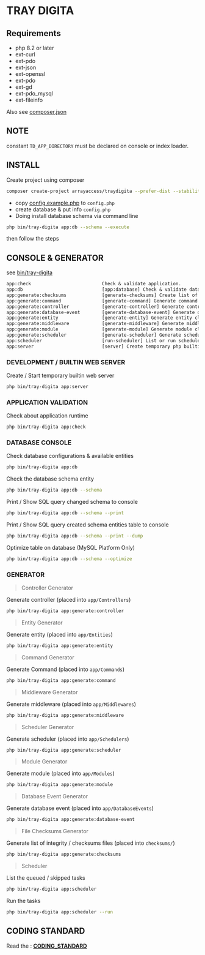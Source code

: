 # TRAY DIGITA


## Requirements

- php 8.2 or later
- ext-curl
- ext-pdo
- ext-json
- ext-openssl
- ext-pdo
- ext-gd
- ext-pdo_mysql
- ext-fileinfo

Also see [composer.json](composer.json)

## NOTE

constant ```TD_APP_DIRECTORY``` must be declared on console or index loader.


## INSTALL

Create project using composer

```bash
composer create-project arrayaccess/traydigita --prefer-dist --stability=dev example.com
```

- copy [config.example.php](config.example.php) to `config.php`
- create database & put info `config.php`
- Doing install database schema via command line

```bash
php bin/tray-digita app:db --schema --execute
```

then follow the steps

## CONSOLE & GENERATOR

see [bin/tray-digita](bin/tray-digita)

```txt
app:check                          Check & validate application.
app:db                             [app:database] Check & validate database.
app:generate:checksums             [generate-checksums] Create list of core file checksums.
app:generate:command               [generate-command] Generate command class.
app:generate:controller            [generate-controller] Generate controller class.
app:generate:database-event        [generate-database-event] Generate database event class.
app:generate:entity                [generate-entity] Generate entity class.
app:generate:middleware            [generate-middleware] Generate middleware class.
app:generate:module                [generate-module] Generate module class.
app:generate:scheduler             [generate-scheduler] Generate scheduler class.
app:scheduler                      [run-scheduler] List or run scheduler.
app:server                         [server] Create temporary php builtin web server.
```

### DEVELOPMENT / BUILTIN WEB SERVER

Create / Start temporary builtin web server

```bash
php bin/tray-digita app:server
```

### APPLICATION VALIDATION

Check about application runtime

```bash
php bin/tray-digita app:check
```

### DATABASE CONSOLE

Check database configurations & available entities

```bash
php bin/tray-digita app:db
```

Check the database schema entity

```bash
php bin/tray-digita app:db --schema
```


Print / Show SQL query changed schema to console

```bash
php bin/tray-digita app:db --schema --print
```

Print / Show SQL query created schema entities table to console

```bash
php bin/tray-digita app:db --schema --print --dump
```

Optimize table on database (MySQL Platform Only)

```bash
php bin/tray-digita app:db --schema --optimize
```

### GENERATOR

> Controller Generator

Generate controller (placed into `app/Controllers`)

```bash
php bin/tray-digita app:generate:controller
```


> Entity Generator

Generate entity (placed into `app/Entities`)

```bash
php bin/tray-digita app:generate:entity
```


> Command Generator

Generate Command (placed into `app/Commands`)

```bash
php bin/tray-digita app:generate:command
```


> Middleware Generator

Generate middleware (placed into `app/Middlewares`)

```bash
php bin/tray-digita app:generate:middleware
```


> Scheduler Generator


Generate scheduler  (placed into `app/Schedulers`)

```bash
php bin/tray-digita app:generate:scheduler
```

> Module Generator


Generate module  (placed into `app/Modules`)

```bash
php bin/tray-digita app:generate:module
```


> Database Event Generator


Generate database event  (placed into `app/DatabaseEvents`)

```bash
php bin/tray-digita app:generate:database-event
```


> File Checksums Generator

Generate list of integrity / checksums files (placed into `checksums/`)

```bash
php bin/tray-digita app:generate:checksums
```

> Scheduler

List the queued / skipped tasks

```bash
php bin/tray-digita app:scheduler
```

Run the tasks

```bash
php bin/tray-digita app:scheduler --run
```

## CODING STANDARD

Read the : **[CODING_STANDARD](CODING_STANDARD.md)**